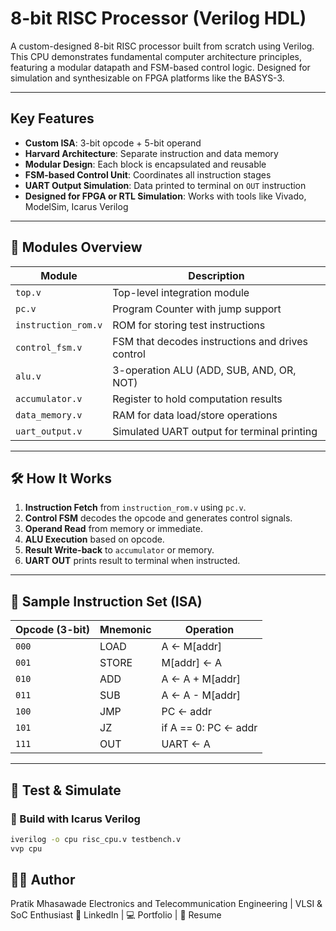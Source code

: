 #  8-bit RISC Processor (Verilog HDL)

A custom-designed 8-bit RISC processor built from scratch using Verilog. This CPU demonstrates fundamental computer architecture principles, featuring a modular datapath and FSM-based control logic. Designed for simulation and synthesizable on FPGA platforms like the BASYS-3.

---

##  Key Features

- **Custom ISA**: 3-bit opcode + 5-bit operand
- **Harvard Architecture**: Separate instruction and data memory
- **Modular Design**: Each block is encapsulated and reusable
- **FSM-based Control Unit**: Coordinates all instruction stages
- **UART Output Simulation**: Data printed to terminal on `OUT` instruction
- **Designed for FPGA or RTL Simulation**: Works with tools like Vivado, ModelSim, Icarus Verilog

---

## 🧱 Modules Overview

| Module              | Description                                          |
|---------------------|------------------------------------------------------|
| `top.v`             | Top-level integration module                         |
| `pc.v`              | Program Counter with jump support                    |
| `instruction_rom.v` | ROM for storing test instructions                    |
| `control_fsm.v`     | FSM that decodes instructions and drives control     |
| `alu.v`             | 3-operation ALU (ADD, SUB, AND, OR, NOT)             |
| `accumulator.v`     | Register to hold computation results                 |
| `data_memory.v`     | RAM for data load/store operations                   |
| `uart_output.v`     | Simulated UART output for terminal printing          |

---

## 🛠️ How It Works

1. **Instruction Fetch** from `instruction_rom.v` using `pc.v`.
2. **Control FSM** decodes the opcode and generates control signals.
3. **Operand Read** from memory or immediate.
4. **ALU Execution** based on opcode.
5. **Result Write-back** to `accumulator` or memory.
6. **UART OUT** prints result to terminal when instructed.

---

## 📜 Sample Instruction Set (ISA)

| Opcode (3-bit) | Mnemonic | Operation           |
|----------------|----------|---------------------|
| `000`          | LOAD     | A ← M[addr]         |
| `001`          | STORE    | M[addr] ← A         |
| `010`          | ADD      | A ← A + M[addr]     |
| `011`          | SUB      | A ← A - M[addr]     |
| `100`          | JMP      | PC ← addr           |
| `101`          | JZ       | if A == 0: PC ← addr|
| `111`          | OUT      | UART ← A            |

---

## 🧪 Test & Simulate

### 🔧 Build with Icarus Verilog
```bash
iverilog -o cpu risc_cpu.v testbench.v
vvp cpu
```
## 👨‍💻 Author
Pratik Mhasawade
Electronics and Telecommunication Engineering | VLSI & SoC Enthusiast
🔗 LinkedIn | 💻 Portfolio | 📎 Resume
